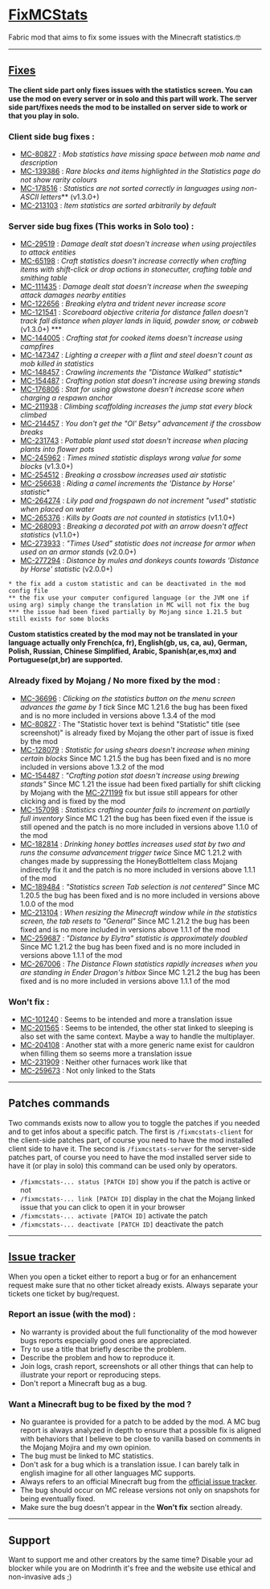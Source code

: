 # <u>FixMCStats</u>

Fabric mod that aims to fix some issues with the Minecraft statistics.🤓

---
## <u>Fixes</u>

**The client side part only fixes issues with the statistics screen. You can use the mod on every server or in solo and this part will work.
The server side part/fixes needs the mod to be installed on server side to work or that you play in solo.**

### Client side bug fixes :

- [MC-80827](https://bugs.mojang.com/browse/MC-80827) : _Mob statistics have missing space between mob name and description_
- [MC-139386](https://bugs.mojang.com/browse/MC-139386) : _Rare blocks and items highlighted in the Statistics page do not show rarity colours_
- [MC-178516](https://bugs.mojang.com/browse/MC-178516) : _Statistics are not sorted correctly in languages using non-ASCII letters_** (v1.3.0+)
- [MC-213103](https://bugs.mojang.com/browse/MC-213103) : _Item statistics are sorted arbitrarily by default_

### Server side bug fixes (This works in Solo too) :

- [MC-29519](https://bugs.mojang.com/browse/MC-29519) : _Damage dealt stat doesn't increase when using projectiles to attack entities_
- [MC-65198](https://bugs.mojang.com/browse/MC-65198) : _Craft statistics doesn't increase correctly when crafting items with shift-click or drop actions in stonecutter, crafting table and smithing table_
- [MC-111435](https://bugs.mojang.com/browse/MC-111435) : _Damage dealt stat doesn't increase when the sweeping attack damages nearby entities_
- [MC-122656](https://bugs.mojang.com/browse/MC-122656) : _Breaking elytra and trident never increase score_
- [MC-121541](https://bugs.mojang.com/browse/MC-121541) : _Scoreboard objective criteria for distance fallen doesn't track fall distance when player lands in liquid, powder snow, or cobweb_ (v1.3.0+) ***
- [MC-144005](https://bugs.mojang.com/browse/MC-144005) : _Crafting stat for cooked items doesn't increase using campfires_
- [MC-147347](https://bugs.mojang.com/browse/MC-147347) : _Lighting a creeper with a flint and steel doesn't count as mob killed in statistics_
- [MC-148457](https://bugs.mojang.com/browse/MC-148457) : _Crawling increments the "Distance Walked" statistic_*
- [MC-154487](https://bugs.mojang.com/browse/MC-154487) : _Crafting potion stat doesn't increase using brewing stands_
- [MC-176806](https://bugs.mojang.com/browse/MC-176806) : _Stat for using glowstone doesn't increase score when charging a respawn anchor_
- [MC-211938](https://bugs.mojang.com/browse/MC-211938) : _Climbing scaffolding increases the jump stat every block climbed_
- [MC-214457](https://bugs.mojang.com/browse/MC-214457) : _You don't get the "Ol' Betsy" advancement if the crossbow breaks_
- [MC-231743](https://bugs.mojang.com/browse/MC-231743) : _Pottable plant used stat doesn't increase when placing plants into flower pots_
- [MC-245962](https://bugs.mojang.com/browse/MC-245962) : _Times mined statistic displays wrong value for some blocks_ (v1.3.0+)
- [MC-254512](https://bugs.mojang.com/browse/MC-254512) : _Breaking a crossbow increases used air statistic_
- [MC-256638](https://bugs.mojang.com/browse/MC-256638) : _Riding a camel increments the 'Distance by Horse' statistic_*
- [MC-264274](https://bugs.mojang.com/browse/MC-264274) : _Lily pad and frogspawn do not increment "used" statistic when placed on water_
- [MC-265376](https://bugs.mojang.com/browse/MC-265376) : _Kills by Goats are not counted in statistics_ (v1.1.0+)
- [MC-268093](https://bugs.mojang.com/browse/MC-268093) : _Breaking a decorated pot with an arrow doesn't affect statistics_ (v1.1.0+)
- [MC-273933](https://bugs.mojang.com/browse/MC-273933) : _"Times Used" statistic does not increase for armor when used on an armor stands_ (v2.0.0+)
- [MC-277294](https://bugs.mojang.com/browse/MC-277294) : _Distance by mules and donkeys counts towards 'Distance by Horse' statistic_ (v2.0.0+)

```
* the fix add a custom statistic and can be deactivated in the mod config file
** the fix use your computer configured language (or the JVM one if using arg) simply change the translation in MC will not fix the bug
*** the issue had been fixed partially by Mojang since 1.21.5 but still exists for some blocks
```

**Custom statistics created by the mod may not be translated in your language actually only French(ca, fr), English(gb, us, ca, au), German, Polish, Russian, Chinese Simplified, Arabic, Spanish(ar,es,mx) and Portuguese(pt,br) are supported.**

### Already fixed by Mojang / No more fixed by the mod :

- [MC-36696](https://bugs.mojang.com/browse/MC-36696) : _Clicking on the statistics button on the menu screen advances the game by 1 tick_ Since MC 1.21.6 the bug has been fixed and is no more included in versions above 1.3.4 of the mod
- [MC-80827](https://bugs.mojang.com/browse/MC-80827) : The "Statistic hover text is behind "Statistic" title (see screenshot)" is already fixed by Mojang the other part of issue is fixed by the mod
- [MC-128079](https://bugs.mojang.com/browse/MC-128079) : _Statistic for using shears doesn't increase when mining certain blocks_ Since MC 1.21.5 the bug has been fixed and is no more included in versions above 1.3.2 of the mod
- [MC-154487](https://bugs.mojang.com/browse/MC-154487) : _"Crafting potion stat doesn't increase using brewing stands"_ Since MC 1.21 the issue had been fixed partially for shift clicking by Mojang with the [MC-271199](https://bugs.mojang.com/browse/MC-271199) fix but issue still appears for other clicking and is fixed by the mod
- [MC-157098](https://bugs.mojang.com/browse/MC-157098) : _Statistics crafting counter fails to increment on partially full inventory_ Since MC 1.21 the bug has been fixed even if the issue is still opened and the patch is no more included in versions above 1.1.0 of the mod
- [MC-182814](https://bugs.mojang.com/browse/MC-182814) : _Drinking honey bottles increases used stat by two and runs the consume advancement trigger twice_ Since MC 1.21.2 with changes made by suppressing the HoneyBottleItem class Mojang indirectly fix it and the patch is no more included in versions above 1.1.1 of the mod 
- [MC-189484](https://bugs.mojang.com/browse/MC-189484) : _"Statistics screen Tab selection is not centered"_ Since MC 1.20.5 the bug has been fixed and is no more included in versions above 1.0.0 of the mod
- [MC-213104](https://bugs.mojang.com/browse/MC-213104) : _When resizing the Minecraft window while in the statistics screen, the tab resets to "General"_ Since MC 1.21.2 the bug has been fixed and is no more included in versions above 1.1.1 of the mod
- [MC-259687](https://bugs.mojang.com/browse/MC-259687) : _"Distance by Elytra" statistic is approximately doubled_ Since MC 1.21.2 the bug has been fixed and is no more included in versions above 1.1.1 of the mod
- [MC-267006](https://bugs.mojang.com/browse/MC-267006) : _The Distance Flown statistics rapidly increases when you are standing in Ender Dragon's hitbox_ Since MC 1.21.2 the bug has been fixed and is no more included in versions above 1.1.1 of the mod


### Won't fix :

- [MC-101240](https://bugs.mojang.com/browse/MC-101240) : Seems to be intended and more a translation issue
- [MC-201565](https://bugs.mojang.com/browse/MC-201565) : Seems to be intended, the other stat linked to sleeping is also set with the same context. Maybe a way to handle the multiplayer.
- [MC-204108](https://bugs.mojang.com/browse/MC-204108) : Another stat with a more generic name exist for cauldron when filling them so seems more a translation issue
- [MC-231909](https://bugs.mojang.com/browse/MC-231909) : Neither other furnaces work like that
- [MC-259673](https://bugs.mojang.com/browse/MC-259673) : Not only linked to the Stats

---

## Patches commands

Two commands exists now to allow you to toggle the patches if you needed and to get infos about a specific patch. 
The first is `/fixmcstats-client` for the client-side patches part, of course you need to have the mod installed client side to have it.
The second is `/fixmcstats-server` for the server-side patches part, of course you need to have the mod installed server side to have it (or play in solo) this command can be used only by operators.

- `/fixmcstats-... status [PATCH ID]` show you if the patch is active or not
- `/fixmcstats-... link [PATCH ID]` display in the chat the Mojang linked issue that you can click to open it in your browser
- `/fixmcstats-... activate [PATCH ID]` activate the patch
- `/fixmcstats-... deactivate [PATCH ID]` deactivate the patch

---
## <u>Issue tracker</u>

When you open a ticket either to report a bug or for an enhancement request make sure that no other ticket already exists. 
Always separate your tickets one ticket by bug/request.

### Report an issue (with the mod) :

- No warranty is provided about the full functionality of the mod however bugs reports especially good ones are appreciated.
- Try to use a title that briefly describe the problem.
- Describe the problem and how to reproduce it.
- Join logs, crash report, screenshots or all other things that can help to illustrate your report or reproducing steps.
- Don't report a Minecraft bug as a bug.

### Want a Minecraft bug to be fixed by the mod ?

- No guarantee is provided for a patch to be added by the mod. A MC bug report is always analyzed in depth to ensure that a possible fix is aligned with behaviors that I believe to be close to vanilla based on comments in the Mojang Mojira and my own opinion.
- The bug must be linked to MC statistics.
- Don't ask for a bug which is a translation issue. I can barely talk in english imagine for all other languages MC supports.
- Always refers to an official Minecraft bug from the [official issue tracker](https://bugs.mojang.com/projects/MC/issues).
- The bug should occur on MC release versions not only on snapshots for being eventually fixed.
- Make sure the bug doesn't appear in the **Won't fix** section already.

---

## Support

Want to support me and other creators by the same time? Disable your ad blocker while you are on Modrinth it's free and the website use ethical and non-invasive ads ;)
